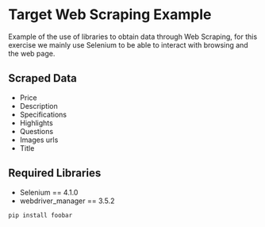 # Target Web Scraping Example

Example of the use of libraries to obtain data through Web Scraping, for this exercise we mainly use Selenium to be able to interact with browsing and the web page.

## Scraped Data

* Price
* Description
* Specifications
* Highlights
* Questions
* Images urls
* Title

## Required Libraries
* Selenium == 4.1.0
* webdriver_manager == 3.5.2

```bash
pip install foobar
```
